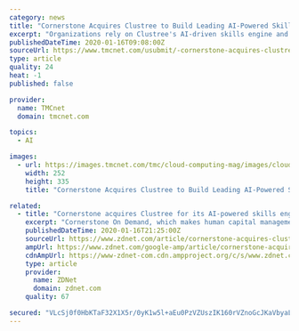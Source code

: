```yaml
---
category: news
title: "Cornerstone Acquires Clustree to Build Leading AI-Powered Skills Platform for People Development"
excerpt: "Organizations rely on Clustree's AI-driven skills engine and skills ontology to analyze their employee skill ... organizations must have a grasp on the skills and capabilities their talent has today so they can identify skills gaps and start developing their talent for tomorrow.\" Over the next year, Cornerstone plans to integrate the Clustree ..."
publishedDateTime: 2020-01-16T09:08:00Z
sourceUrl: https://www.tmcnet.com/usubmit/-cornerstone-acquires-clustree-build-leading-ai-powered-skills-/2020/01/16/9082448.htm
type: article
quality: 24
heat: -1
published: false

provider:
  name: TMCnet
  domain: tmcnet.com

topics:
  - AI

images:
  - url: https://images.tmcnet.com/tmc/cloud-computing-mag/images/cloud-computing-0515-cover.jpg
    width: 252
    height: 335
    title: "Cornerstone Acquires Clustree to Build Leading AI-Powered Skills Platform for People Development"

related:
  - title: "Cornerstone acquires Clustree for its AI-powered skills engine"
    excerpt: "Cornerstone On Demand, which makes human capital management (HCM) software, on Thursday announced it is acquiring Clustree, a French technology company with an AI-powered skills engine and an extensive skills ontology. Cornerstone is paying $18.5 million in all cash, and the deal is expected to close this quarter. Cornerstone plans to ..."
    publishedDateTime: 2020-01-16T21:25:00Z
    sourceUrl: https://www.zdnet.com/article/cornerstone-acquires-clustree-for-its-ai-powered-skills-engine/
    ampUrl: https://www.zdnet.com/google-amp/article/cornerstone-acquires-clustree-for-its-ai-powered-skills-engine/
    cdnAmpUrl: https://www-zdnet-com.cdn.ampproject.org/c/s/www.zdnet.com/google-amp/article/cornerstone-acquires-clustree-for-its-ai-powered-skills-engine/
    type: article
    provider:
      name: ZDNet
      domain: zdnet.com
    quality: 67

secured: "VLcSj0f0HbKTaF32X1X5r/0yK1w5l+aEu0PzVZUszIK160rVZnoGcJKaVbyaLwN0LVVfqQzLOP/599H1RGrPhjRCtA1nCrRBAwcQsguAiL6g5EaxqREhd1tfB4R3ePuulfEyFSrQ1i1BL4OuhHSwnpCGpIEG5OdhKNMF1lES6qTmiHbROxkW8EpZsXIR2FmvBI06AjFEuTpYfUjm1p8EjBKwgtj88g5h4SOZit4KDn/u9cZ93dmWGCXgykfY3Lg4IB1V+owSy1qdRLhOfWNXH/5pQXfmPF3CKo7Pk10ovuA=;EdJn6O7p5ORdp0MrDFY1Zw=="
---
```


